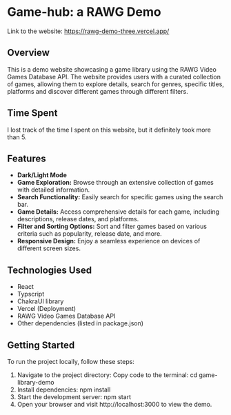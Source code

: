 # Game-hub: a RAWG Demo

Link to the website: https://rawg-demo-three.vercel.app/

## Overview
This is a demo website showcasing a game library using the RAWG Video Games Database API. 
The website provides users with a curated collection of games, allowing them to explore details, search for genres, specific titles, platforms and discover different games through different filters.

## Time Spent
I lost track of the time I spent on this website, but it definitely took more than 5. 

## Features
- **Dark/Light Mode**
- **Game Exploration:** Browse through an extensive collection of games with detailed information.
- **Search Functionality:** Easily search for specific games using the search bar.
- **Game Details:** Access comprehensive details for each game, including descriptions, release dates, and platforms.
- **Filter and Sorting Options:** Sort and filter games based on various criteria such as popularity, release date, and more.
- **Responsive Design:** Enjoy a seamless experience on devices of different screen sizes.

## Technologies Used
- React
- Typscript
- ChakraUI library
- Vercel (Deployment)
- RAWG Video Games Database API
- Other dependencies (listed in package.json)

## Getting Started
To run the project locally, follow these steps:
1. Navigate to the project directory:
Copy code to the terminal: 
cd game-library-demo
2. Install dependencies:
npm install
3. Start the development server:
npm start
4. Open your browser and visit http://localhost:3000 to view the demo.



   
